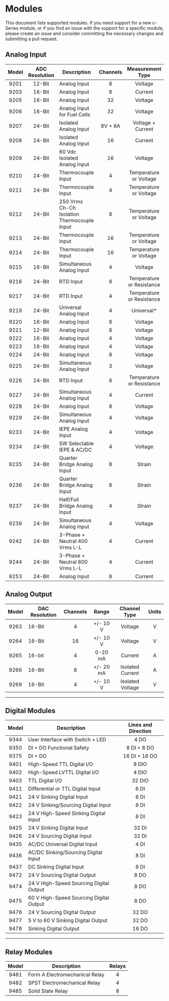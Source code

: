 # Modules

This document lists supported modules. If you need support for a new c-Series module, or if you find an issue with the support for a specific module, please create an issue and consider committing the necessary changes and submitting a pull request. 

## Analog Input
| Model | ADC Resolution | Description | Channels | Measurement Type | Units |
|:---:|:---:|---|:---:|:---:|:---:|
| 9201 | 12-Bit | Analog Input | 8 | Voltage | V |
| 9203 | 16-Bit | Analog Input | 8 | Current | A |
| 9205 | 16-Bit | Analog Input | 32 | Voltage | V |
| 9206 | 16-Bit | Analog Input for Fuel Cells | 32 | Voltage | V |
| 9207 | 24-Bit | Isolated Analog Input | 8V + 8A | Voltage + Current | V, A |
| 9208 | 24-Bit | Isolated Analog Input | 16 | Current | A |
| 9209 | 24-Bit | 60 Vdc Isolated Analog Input | 16 | Voltage | V |
| 9210 | 24-Bit | Thermocouple Input | 4 | Temperature or Voltage | Custom |
| 9211 | 24-Bit | Thermocouple Input | 4 | Temperature or Voltage | Custom |
| 9212 | 24-Bit | 250 Vrms Ch-Ch Isolation Thermocouple Input | 8 | Temperature or Voltage | Custom |
| 9213 | 24-Bit | Thermocouple Input | 16 | Temperature or Voltage | Custom |
| 9214 | 24-Bit | Thermocouple Input | 16 | Temperature or Voltage | Custom |
| 9215 | 16-Bit | Simultaneous Analog Input | 4 | Voltage | V |
| 9216 | 24-Bit | RTD Input | 8 | Temperature or Resistance | Custom |
| 9217 | 24-Bit | RTD Input | 4 | Temperature or Resistance | Custom |
| 9219 | 24-Bit | Universal Analog Input | 4 | Universal* | Custom |
| 9220 | 16-Bit | Analog Input | 8 | Voltage | V |
| 9221 | 12-Bit | Analog Input | 8 | Voltage | V |
| 9222 | 16-Bit | Analog Input | 4 | Voltage | V |
| 9223 | 16-Bit | Analog Input | 4 | Voltage | V |
| 9224 | 24-Bit | Analog Input | 8 | Voltage | V |
| 9225 | 24-Bit | Simultaneous Analog Input | 3 | Voltage | V |
| 9226 | 24-Bit | RTD Input | 8 | Temperature or Resistance | Custom |
| 9227 | 24-Bit | Simultaneous Analog Input | 4 | Current | A |
| 9228 | 24-Bit | Analog Input | 8 | Voltage | V |
| 9229 | 24-Bit | Simultaneous Analog Input | 4 | Voltage | V |
| 9233 | 24-Bit | IEPE Analog Input | 4 | Voltage | V |
| 9234 | 24-Bit | SW Selectable IEPE & AC/DC | 4 | Voltage | V |
| 9235 | 24-Bit | Quarter Bridge Analog Input | 8 | Strain | V/V |
| 9236 | 24-Bit | Quarter Bridge Analog Input | 8 | Strain | V/V |
| 9237 | 24-Bit | Half/Full Bridge Analog Input | 4 | Strain | V/V |
| 9239 | 24-Bit | Simultaneous Analog Input | 4 | Voltage | V |
| 9242 | 24-Bit | 3-Phase + Neutral 400 Vrms L-L | 4 | Current | A |
| 9244 | 24-Bit | 3-Phase + Neutral 800 Vrms L-L | 4 | Current | A |
| 9253 | 24-Bit | Analog Input | 8 | Current | A |

## Analog Output
| Model | DAC Resolution | Channels | Range | Channel Type | Units |
|:---:|---|:---:|:---:|:---:|:---:|
| 9263 | 16-Bit | 4 | +/- 10 V | Voltage | V |
| 9264 | 16-Bit | 16 | +/- 10 V | Voltage | V |
| 9265 | 16-bit | 4 | 0-20 mA | Current | A |
| 9266 | 16-Bit | 8 | +/- 20 mA | Isolated Current | A |
| 9269 | 16-Bit | 4 | +/- 10 V | Isolated Voltage | V |

***

## Digital Modules
| Model | Description | Lines and Direction |
|:---:|---|:---:|
| 9344 | User Interface with Switch + LED | 4 DO |
| 9350 | DI + DO Functional Safety | 8 DI + 8 DO |
| 9375 | DI + DO | 16 DI + 16 DO |
| 9401 | High-Speed TTL Digital I/O | 8 DIO |
| 9402 | High-Speed LVTTL Digital I/O | 4 DIO |
| 9403 | TTL Digital I/O | 32 DIO |
| 9411 | Differential or TTL Digital Input | 6 DI |
| 9421 | 24 V Sinking Digital Input | 8 DI |
| 9422 | 24 V Sinking/Sourcing Digital Input | 8 DI |
| 9423 | 24 V High-Speed Sinking Digital Input | 8 DI |
| 9425 | 24 V Sinking Digital Input | 32 DI |
| 9426 | 24 V Sourcing Digital Input | 32 DI |
| 9435 | AC/DC Universal Digital Input | 4 DI |
| 9436 | AC/DC Sinking/Sourcing Digital Input | 8 DI |
| 9437 | DC Sinking Digital Input | 8 DI |
| 9472 | 24 V Sourcing Digital Output | 8 DO |
| 9474 | 24 V High-Speed Sourcing Digital Output | 8 DO |
| 9475 | 60 V High-Speed Sourcing Digital Output | 8 DO |
| 9476 | 24 V Sourcing Digital Output | 32 DO |
| 9477 | 5 V to 60 V Sinking Digital Output | 32 DO |
| 9478 | Sinking Digital Output | 16 DO |

***

## Relay Modules
| Model | Description | Relays |
|:---:|---|:---:|
| 9481 | Form A Electromechanical Relay | 4 |
| 9482 | SPST Electromechanical Relay | 4 |
| 9485 | Solid State Relay | 8 |
